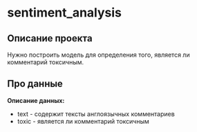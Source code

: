 # sentiment_analysis
## Описание проекта
Нужно построить модель для определения того, является ли комментарий токсичным.
## Про данные
**Описание данных:**
- text - содержит тексты англоязычных комментариев
- toxic - является ли комментарий токсичным
